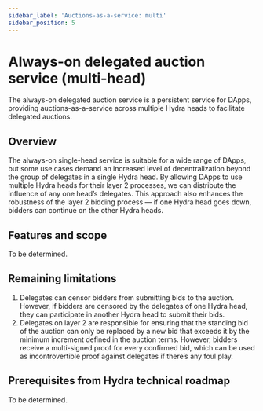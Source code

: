 ```yaml
---
sidebar_label: 'Auctions-as-a-service: multi'
sidebar_position: 5
---
```


# Always-on delegated auction service (multi-head)

The always-on delegated auction service is a persistent service for DApps, providing auctions-as-a-service across multiple Hydra heads to facilitate delegated auctions.

## Overview

The always-on single-head service is suitable for a wide range of DApps, but some use cases demand an increased level of decentralization beyond the group of delegates in a single Hydra head. By allowing DApps to use multiple Hydra heads for their layer 2 processes, we can distribute the influence of any one head’s delegates. This approach also enhances the robustness of the layer 2 bidding process — if one Hydra head goes down, bidders can continue on the other Hydra heads.

## Features and scope

To be determined.

## Remaining limitations

1. Delegates can censor bidders from submitting bids to the auction. However, if bidders are censored by the delegates of one Hydra head, they can participate in another Hydra head to submit their bids.
2. Delegates on layer 2 are responsible for ensuring that the standing bid of the auction can only be replaced by a new bid that exceeds it by the minimum increment defined in the auction terms. However, bidders receive a multi-signed proof for every confirmed bid, which can be used as incontrovertible proof against delegates if there’s any foul play.

## Prerequisites from Hydra technical roadmap

To be determined.
